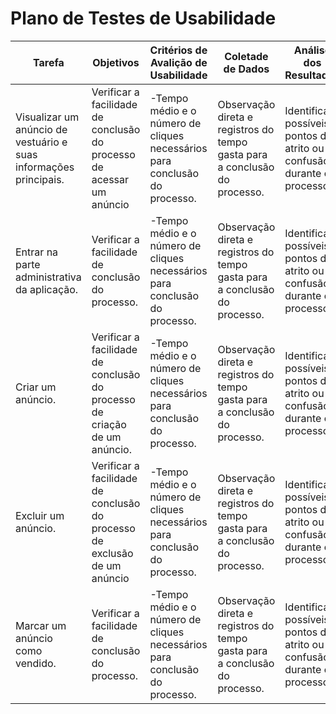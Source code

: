 # Plano de Testes de Usabilidade

| Tarefa | Objetivos | Critérios de Avalição de Usabilidade | Coletade de Dados | Análise dos Resultados | Recomendações |
|--- |--- |--- |--- |--- |--- |
| Visualizar um anúncio de vestuário e suas informações principais. | Verificar a facilidade de conclusão do processo de acessar um anúncio | -Tempo médio e o número de cliques necessários para conclusão do processo. | Observação direta e registros do tempo gasta para a conclusão do processo. | Identificar possíveis pontos de atrito ou confusão durante o processo. | Sugestões para a melhoria da aplicação. |
| Entrar na parte administrativa da aplicação. | Verificar a facilidade de conclusão do processo. | -Tempo médio e o número de cliques necessários para conclusão do processo. | Observação direta e registros do tempo gasta para a conclusão do processo. | Identificar possíveis pontos de atrito ou confusão durante o processo. | Sugestões para a melhoria da aplicação. |
| Criar um anúncio. | Verificar a facilidade de conclusão do processo de criação de um anúncio. | -Tempo médio e o número de cliques necessários para conclusão do processo. | Observação direta e registros do tempo gasta para a conclusão do processo. | Identificar possíveis pontos de atrito ou confusão durante o processo. | Sugestões para a melhoria da aplicação. |
| Excluir um anúncio. | Verificar a facilidade de conclusão do processo de exclusão de um anúncio | -Tempo médio e o número de cliques necessários para conclusão do processo. | Observação direta e registros do tempo gasta para a conclusão do processo. | Identificar possíveis pontos de atrito ou confusão durante o processo. | Sugestões para a melhoria da aplicação. |
| Marcar um anúncio como vendido. | Verificar a facilidade de conclusão do processo. | -Tempo médio e o número de cliques necessários para conclusão do processo. | Observação direta e registros do tempo gasta para a conclusão do processo. | Identificar possíveis pontos de atrito ou confusão durante o processo. | Sugestões para a melhoria da aplicação. |

